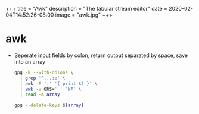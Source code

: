 +++
title = "Awk"
description = "The tabular stream editor"
date = 2020-02-04T14:52:26-08:00
image = "awk.jpg"
+++

# awk

* Seperate input fields by colon, return output separated by space, save into an array

  ```sh
  gpg -k --with-colons \
    | grep '^...:e' \
    | awk -F ':' '{ print $5 }' \
    | awk -v ORS=' ' 'NF' \
    | read -A array

  gpg --delete-keys ${array}
  ```
